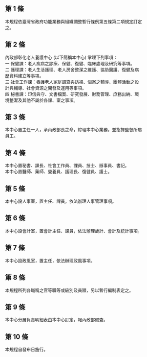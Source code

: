 第 1 條
-------
本規程依臺灣省政府功能業務與組織調整暫行條例第五條第二項規定訂定  
之。

第 2 條
-------
內政部彰化老人養護中心 (以下簡稱本中心) 掌理下列事項：  
一  保健課：老人疾病之診療、保健、復健、臨床處理及研究等事項。  
二  護理課：老人生活護理、老人房舍整潔之維護、協助醫護、復健及病  
    歷資料建立等事項。  
三  社會工作課：養護老人家庭調查與訪視、個案之輔導、團體活動之設  
    計與輔導、社會資源之開發及運用等事項。  
四  秘書課：印信典守、文書檔案、研究發展、財務管理、庶務出納、環  
    境整潔及其他不屬於各課、室之事項。

第 3 條
-------
本中心置主任一人，承內政部長之命，綜理本中心業務，並指揮監督所屬  
員工。

第 4 條
-------
本中心置秘書、課長、社會工作員、課員、技士、辦事員、書記。  
本中心置醫師、藥師、營養員、護理長、復健員、護士。

第 5 條
-------
本中心設人事室，置主任、課員，依法辦理人事管理事項。

第 6 條
-------
本中心設會計室，置會計主任、課員，依法辦理歲計、會計及統計事項。

第 7 條
-------
本中心設政風室，置主任，依法辦理政風事項。

第 8 條
-------
本規程所列各職稱之官等職等或級別及員額，另以暫行編制表定之。

第 9 條
-------
本中心分層負責明細表由本中心訂定，報內政部備查。

第 10 條
--------
本規程自發布日施行。

